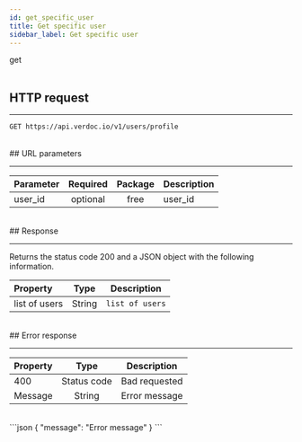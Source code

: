 ```yaml
---
id: get_specific_user
title: Get specific user
sidebar_label: Get specific user
---
```


<span class="badges get">get</span>
<br/>
<br/>

## HTTP request

---

```bash
GET https://api.verdoc.io/v1/users/profile
```

<br/>
## URL parameters

---

| Parameter | Required | Package | Description |
| :-------- | :------: | :-----: | :---------- |
| user_id   | optional |  free   | user_id     |

<br/>
## Response

---

Returns the status code 200 and a JSON object with the following information.

| Property      |  Type  | Description     |
| :------------ | :----: | --------------- |
| list of users | String | `list of users` |

<br/>
## Error response

---


| Property |    Type     | Description   |
| :------- | :---------: | ------------- |
| 400      | Status code | Bad requested |
| Message  |   String    | Error message |
<br/>
```json
{
  "message": "Error message"
}
```

